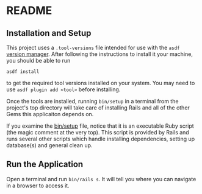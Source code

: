 # README
## Installation and Setup

This project uses a `.tool-versions` file intended for use with the `asdf`
[version manager](https://asdf-vm.com/). After following the instructions
to install it your machine, you should be able to run

    asdf install

to get the required tool versions installed on your system. 
You may need to use `asdf plugin add <tool>` before installing.


Once the tools are installed, running `bin/setup` in a terminal from 
the project's top directory will take care of installing Rails and all
of the other Gems this applicaiton depends on.


If you examine the [bin/setup](./bin/setup) file, notice that it is an
executable Ruby script (the magic comment at the very top). This script
is provided by Rails and runs several other scripts which handle
installing dependencies, setting up database(s) and general clean up.

## Run the Application

Open a terminal and run `bin/rails s`. It will tell you where you can
navigate in a browser to access it.
